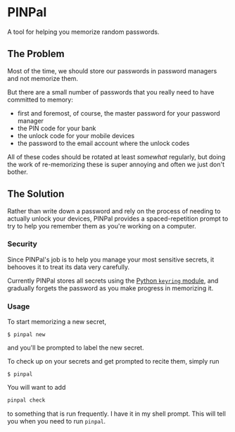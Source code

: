 # PINPal

A tool for helping you memorize random passwords.

## The Problem

Most of the time, we should store our passwords in password managers and not memorize them.

But there are a small number of passwords that you really need to have committed to memory:

- first and foremost, of course, the master password for your password manager
- the PIN code for your bank
- the unlock code for your mobile devices
- the password to the email account where the unlock codes

All of these codes should be rotated at least *somewhat* regularly, but doing
the work of re-memorizing these is super annoying and often we just don't
bother.

## The Solution

Rather than write down a password and rely on the process of needing to
actually unlock your devices, PINPal provides a spaced-repetition prompt to try
to help you remember them as you're working on a computer.

### Security

Since PINPal's job is to help you manage your most sensitive secrets, it
behooves it to treat its data very carefully.

Currently PINPal stores all secrets using the [Python `keyring`
module](https://keyring.readthedocs.io/en/latest/), and gradually forgets the
password as you make progress in memorizing it.

### Usage

To start memorizing a new secret,

```console
$ pinpal new
```

and you'll be prompted to label the new secret.

To check up on your secrets and get prompted to recite them, simply run

```console
$ pinpal
```

You will want to add

```sh
pinpal check
```

to something that is run frequently. I have it in my shell prompt.  This will
tell you when you need to run `pinpal`.
